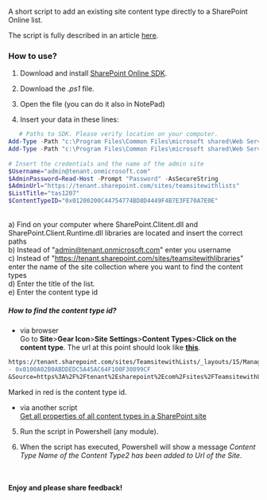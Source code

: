 A short script to add an existing site content type directly to a SharePoint Online list. 

 

The script is fully described in an article [here](http://social.technet.microsoft.com/wiki/contents/articles/31051.sharepoint-online-content-types-in-powershell.aspx). 


### How to use?

1. Download and install [SharePoint Online SDK](https://www.microsoft.com/en-us/download/details.aspx?id=42038).

2. Download the *.ps1* file.

3. Open the file (you can do it also in NotePad)

4. Insert your data in these lines:

```PowerShell
   # Paths to SDK. Please verify location on your computer. 
Add-Type -Path "c:\Program Files\Common Files\microsoft shared\Web Server Extensions\15\ISAPI\Microsoft.SharePoint.Client.dll"  
Add-Type -Path "c:\Program Files\Common Files\microsoft shared\Web Server Extensions\15\ISAPI\Microsoft.SharePoint.Client.Runtime.dll"  
 
# Insert the credentials and the name of the admin site 
$Username="admin@tenant.onmicrosoft.com" 
$AdminPassword=Read-Host -Prompt "Password" -AsSecureString 
$AdminUrl="https://tenant.sharepoint.com/sites/teamsitewithlists" 
$ListTitle="tas1207" 
$ContentTypeID="0x01200200C44754774BD8D4449F4B7E3FE70A7E0E"
``` 
</br>a) Find on your computer where SharePoint.Clitent.dll and SharePoint.Client.Runtime.dll libraries are located and insert the correct paths
</br>b)  Instead of "admin@tenant.onmicrosoft.com" enter you username
</br>c) Instead of "https://tenant.sharepoint.com/sites/teamsitewithlibraries" enter the name of the site collection where you want to find the content types
</br>d) Enter the title of the list.
</br>e) Enter the content type id
</br>      
##### *How to find the content type id?*
* via browser </br>
Go to **Site**>**Gear Icon**>**Site Settings**>**Content Types**>**Click on the content type**. The url at this point should look like **[this](https://tenant.sharepoint.com/sites/TeamsitewithLists/_layouts/15/ManageContentType.aspx?ctype=0x0100A02B0ABDDEDC5A45AC64F100F30899CF&Source=https%3A%2F%2Ftenant%2Esharepoint%2Ecom%2Fsites%2FTeamsitewithLists%2F%5Flayouts%2F15%2Fmngctype%2Easpx)**.
```diff
https://tenant.sharepoint.com/sites/TeamsitewithLists/_layouts/15/ManageContentType.aspx?ctype=
- 0x0100A02B0ABDDEDC5A45AC64F100F30899CF
&Source=https%3A%2F%2Ftenant%2Esharepoint%2Ecom%2Fsites%2FTeamsitewithLists%2F%5Flayouts%2F15%2Fmngctype%2Easpx
```
Marked in red is the content type id.

* via another script </br>
[Get all properties of all content types in a SharePoint site](https://gallery.technet.microsoft.com/Get-all-properties-of-all-3a9c5c4b)
 
5. Run the script in Powershell (any module). 

6. When the script has executed, Powershell will show a message *Content Type  Name of the Content Type2  has been added to Url of the Site*.

 

<br/><br/>
<b>Enjoy and please share feedback!</b>

